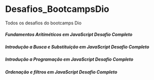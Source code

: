 # Desafios_BootcampsDio
Todos os desafios do bootcamps Dio

##### Fundamentos Aritiméticos em JavaScript Desafio Completo
##### Introdução a Busca e Substituição em JavaScript Desafio Completo
##### Introdução a Programação  em JavaScript Desafio Completo
##### Ordenação e filtros  em JavaScript Desafio Completo


